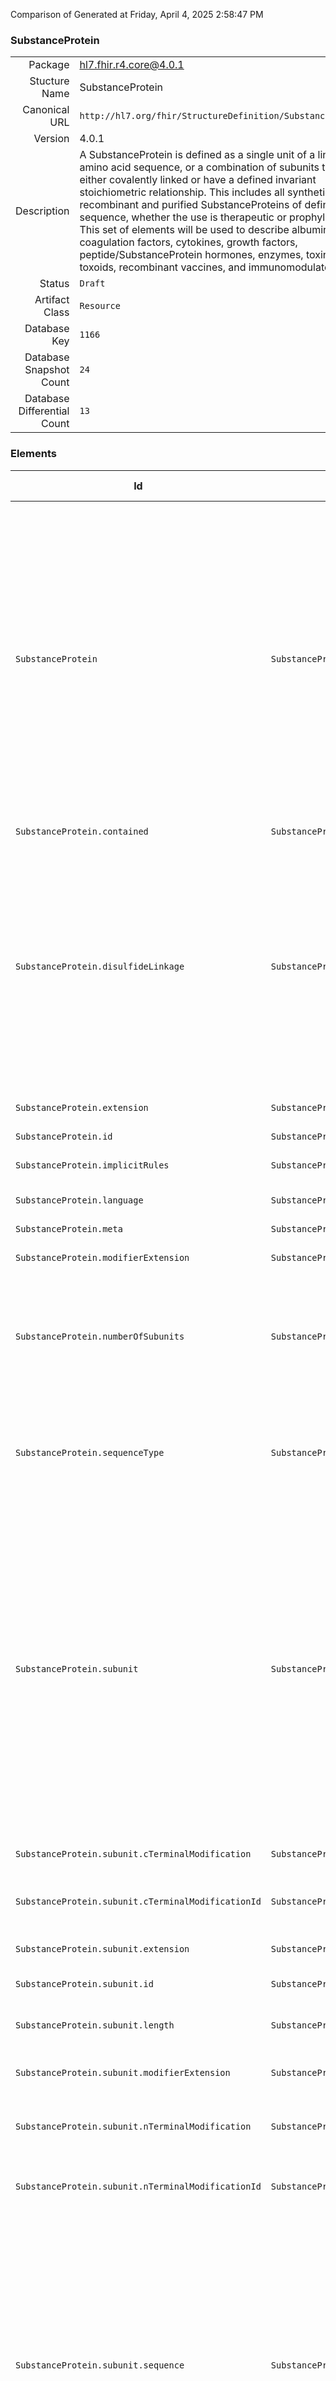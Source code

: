 Comparison of 
Generated at Friday, April 4, 2025 2:58:47 PM

### SubstanceProtein

|      |     |
| ---: | --- |
| Package | hl7.fhir.r4.core@4.0.1 |
| Stucture Name | SubstanceProtein |
| Canonical URL | `http://hl7.org/fhir/StructureDefinition/SubstanceProtein` |
| Version | 4.0.1 |
| Description | A SubstanceProtein is defined as a single unit of a linear amino acid sequence, or a combination of subunits that are either covalently linked or have a defined invariant stoichiometric relationship. This includes all synthetic, recombinant and purified SubstanceProteins of defined sequence, whether the use is therapeutic or prophylactic. This set of elements will be used to describe albumins, coagulation factors, cytokines, growth factors, peptide/SubstanceProtein hormones, enzymes, toxins, toxoids, recombinant vaccines, and immunomodulators. |
| Status | `Draft` |
| Artifact Class | `Resource` |
| Database Key | `1166` |
| Database Snapshot Count | `24` |
| Database Differential Count | `13` |

### Elements

| Id | Path | Name | Base Path | Short | Cardinality | Collated Type | Binding Strength | Binding Value Set |
| -- | ---- | ---- | --------- | ----- | ----------- | ------------- | ---------------- | ----------------- |
| `SubstanceProtein` | `SubstanceProtein` | `SubstanceProtein` | SubstanceProtein | A SubstanceProtein is defined as a single unit of a linear amino acid sequence, or a combination of subunits that are either covalently linked or have a defined invariant stoichiometric relationship. This includes all synthetic, recombinant and purified SubstanceProteins of defined sequence, whether the use is therapeutic or prophylactic. This set of elements will be used to describe albumins, coagulation factors, cytokines, growth factors, peptide/SubstanceProtein hormones, enzymes, toxins, toxoids, recombinant vaccines, and immunomodulators | 0..* | SubstanceProtein |  |  |
| `SubstanceProtein.contained` | `SubstanceProtein.contained` | `contained` | DomainResource.contained | Contained, inline Resources | 0..* | Resource |  |  |
| `SubstanceProtein.disulfideLinkage` | `SubstanceProtein.disulfideLinkage` | `disulfideLinkage` | SubstanceProtein.disulfideLinkage | The disulphide bond between two cysteine residues either on the same subunit or on two different subunits shall be described. The position of the disulfide bonds in the SubstanceProtein shall be listed in increasing order of subunit number and position within subunit followed by the abbreviation of the amino acids involved. The disulfide linkage positions shall actually contain the amino acid Cysteine at the respective positions | 0..* | string |  |  |
| `SubstanceProtein.extension` | `SubstanceProtein.extension` | `extension` | DomainResource.extension | Additional content defined by implementations | 0..* | Extension |  |  |
| `SubstanceProtein.id` | `SubstanceProtein.id` | `id` | Resource.id | Logical id of this artifact | 0..1 | id |  |  |
| `SubstanceProtein.implicitRules` | `SubstanceProtein.implicitRules` | `implicitRules` | Resource.implicitRules | A set of rules under which this content was created | 0..1 | uri |  |  |
| `SubstanceProtein.language` | `SubstanceProtein.language` | `language` | Resource.language | Language of the resource content | 0..1 | code | `Required` | `http://hl7.org/fhir/ValueSet/all-languages` |
| `SubstanceProtein.meta` | `SubstanceProtein.meta` | `meta` | Resource.meta | Metadata about the resource | 0..1 | Meta |  |  |
| `SubstanceProtein.modifierExtension` | `SubstanceProtein.modifierExtension` | `modifierExtension` | DomainResource.modifierExtension | Extensions that cannot be ignored | 0..* | Extension |  |  |
| `SubstanceProtein.numberOfSubunits` | `SubstanceProtein.numberOfSubunits` | `numberOfSubunits` | SubstanceProtein.numberOfSubunits | Number of linear sequences of amino acids linked through peptide bonds. The number of subunits constituting the SubstanceProtein shall be described. It is possible that the number of subunits can be variable | 0..1 | integer |  |  |
| `SubstanceProtein.sequenceType` | `SubstanceProtein.sequenceType` | `sequenceType` | SubstanceProtein.sequenceType | The SubstanceProtein descriptive elements will only be used when a complete or partial amino acid sequence is available or derivable from a nucleic acid sequence | 0..1 | CodeableConcept |  |  |
| `SubstanceProtein.subunit` | `SubstanceProtein.subunit` | `subunit` | SubstanceProtein.subunit | This subclause refers to the description of each subunit constituting the SubstanceProtein. A subunit is a linear sequence of amino acids linked through peptide bonds. The Subunit information shall be provided when the finished SubstanceProtein is a complex of multiple sequences; subunits are not used to delineate domains within a single sequence. Subunits are listed in order of decreasing length; sequences of the same length will be ordered by decreasing molecular weight; subunits that have identical sequences will be repeated multiple times | 0..* | BackboneElement |  |  |
| `SubstanceProtein.subunit.cTerminalModification` | `SubstanceProtein.subunit.cTerminalModification` | `cTerminalModification` | SubstanceProtein.subunit.cTerminalModification | The modification at the C-terminal shall be specified | 0..1 | string |  |  |
| `SubstanceProtein.subunit.cTerminalModificationId` | `SubstanceProtein.subunit.cTerminalModificationId` | `cTerminalModificationId` | SubstanceProtein.subunit.cTerminalModificationId | Unique identifier for molecular fragment modification based on the ISO 11238 Substance ID | 0..1 | Identifier |  |  |
| `SubstanceProtein.subunit.extension` | `SubstanceProtein.subunit.extension` | `extension` | Element.extension | Additional content defined by implementations | 0..* | Extension |  |  |
| `SubstanceProtein.subunit.id` | `SubstanceProtein.subunit.id` | `id` | Element.id | Unique id for inter-element referencing | 0..1 | id |  |  |
| `SubstanceProtein.subunit.length` | `SubstanceProtein.subunit.length` | `length` | SubstanceProtein.subunit.length | Length of linear sequences of amino acids contained in the subunit | 0..1 | integer |  |  |
| `SubstanceProtein.subunit.modifierExtension` | `SubstanceProtein.subunit.modifierExtension` | `modifierExtension` | BackboneElement.modifierExtension | Extensions that cannot be ignored even if unrecognized | 0..* | Extension |  |  |
| `SubstanceProtein.subunit.nTerminalModification` | `SubstanceProtein.subunit.nTerminalModification` | `nTerminalModification` | SubstanceProtein.subunit.nTerminalModification | The name of the fragment modified at the N-terminal of the SubstanceProtein shall be specified | 0..1 | string |  |  |
| `SubstanceProtein.subunit.nTerminalModificationId` | `SubstanceProtein.subunit.nTerminalModificationId` | `nTerminalModificationId` | SubstanceProtein.subunit.nTerminalModificationId | Unique identifier for molecular fragment modification based on the ISO 11238 Substance ID | 0..1 | Identifier |  |  |
| `SubstanceProtein.subunit.sequence` | `SubstanceProtein.subunit.sequence` | `sequence` | SubstanceProtein.subunit.sequence | The sequence information shall be provided enumerating the amino acids from N- to C-terminal end using standard single-letter amino acid codes. Uppercase shall be used for L-amino acids and lowercase for D-amino acids. Transcribed SubstanceProteins will always be described using the translated sequence; for synthetic peptide containing amino acids that are not represented with a single letter code an X should be used within the sequence. The modified amino acids will be distinguished by their position in the sequence | 0..1 | string |  |  |
| `SubstanceProtein.subunit.sequenceAttachment` | `SubstanceProtein.subunit.sequenceAttachment` | `sequenceAttachment` | SubstanceProtein.subunit.sequenceAttachment | The sequence information shall be provided enumerating the amino acids from N- to C-terminal end using standard single-letter amino acid codes. Uppercase shall be used for L-amino acids and lowercase for D-amino acids. Transcribed SubstanceProteins will always be described using the translated sequence; for synthetic peptide containing amino acids that are not represented with a single letter code an X should be used within the sequence. The modified amino acids will be distinguished by their position in the sequence | 0..1 | Attachment |  |  |
| `SubstanceProtein.subunit.subunit` | `SubstanceProtein.subunit.subunit` | `subunit` | SubstanceProtein.subunit.subunit | Index of primary sequences of amino acids linked through peptide bonds in order of decreasing length. Sequences of the same length will be ordered by molecular weight. Subunits that have identical sequences will be repeated and have sequential subscripts | 0..1 | integer |  |  |
| `SubstanceProtein.text` | `SubstanceProtein.text` | `text` | DomainResource.text | Text summary of the resource, for human interpretation | 0..1 | Narrative |  |  |
### Empty Projection

This Structure (Resource) resulted in no projection (no mappings to other packages).

